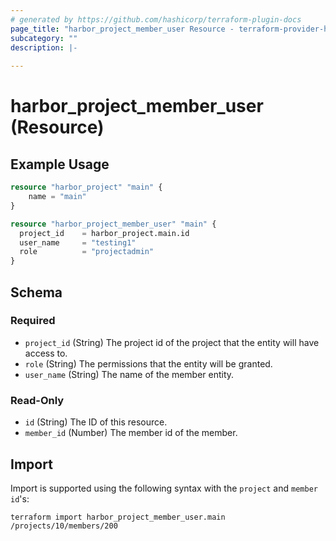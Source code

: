 ```yaml
---
# generated by https://github.com/hashicorp/terraform-plugin-docs
page_title: "harbor_project_member_user Resource - terraform-provider-harbor"
subcategory: ""
description: |-
  
---
```


# harbor_project_member_user (Resource)

<!-- schema generated by tfplugindocs -->

## Example Usage

```terraform
resource "harbor_project" "main" {
    name = "main"
}

resource "harbor_project_member_user" "main" {
  project_id    = harbor_project.main.id
  user_name     = "testing1"
  role          = "projectadmin"
}
```

## Schema

### Required

- `project_id` (String) The project id of the project that the entity will have access to.
- `role` (String) The permissions that the entity will be granted.
- `user_name` (String) The name of the member entity.

### Read-Only

- `id` (String) The ID of this resource.
- `member_id` (Number) The member id of the member.

## Import
Import is supported using the following syntax with the `project` and `member` `id`'s:

```shell
terraform import harbor_project_member_user.main /projects/10/members/200
```

